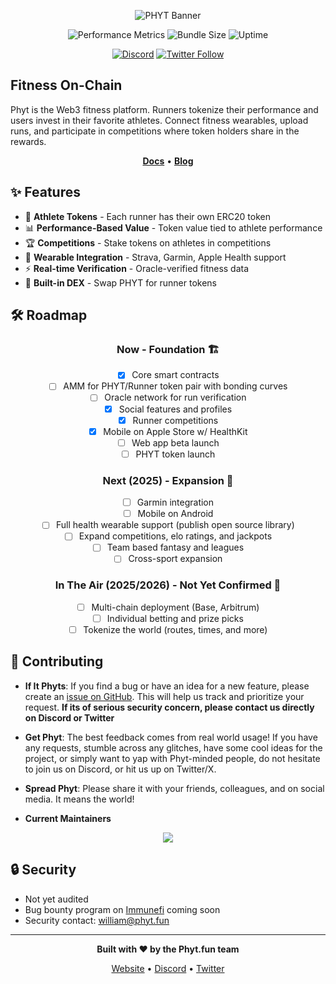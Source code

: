 <div align="center">

![PHYT Banner](https://rsg5uys7zq.ufs.sh/f/AMgtrA9DGKkFdKPR1gckTPlRILfDrtYWge59yzhSjpFisE6v)

<!-- [![TypeScript](https://img.shields.io/badge/TypeScript-5.8-blue?logo=typescript&logoColor=white)](https://www.typescriptlang.org/)
[![Solidity](https://img.shields.io/badge/Solidity-0.8.30-363636?logo=solidity)](https://soliditylang.org/)
[![pnpm](https://img.shields.io/badge/pnpm-10.12.1-F69220?logo=pnpm&logoColor=white)](https://pnpm.io/) -->

<!-- [![Tests](https://github.com/yourusername/phyt/actions/workflows/test.yml/badge.svg)](https://github.com/yourusername/phyt/actions/workflows/test.yml) -->
<!-- [![Coverage](https://codecov.io/gh/yourusername/phyt/branch/main/graph/badge.svg)](https://codecov.io/gh/yourusername/phyt) -->

![Performance Metrics](https://img.shields.io/badge/Lighthouse-100%25-brightgreen?logo=lighthouse)
![Bundle Size](https://img.shields.io/bundlephobia/minzip/@phyt/web?label=bundle%20size)
![Uptime](https://img.shields.io/uptimerobot/ratio/m123456789-abcdef?label=uptime)

[![Discord](https://img.shields.io/discord/123456789?color=7289da&logo=discord&logoColor=white)](https://discord.gg/phyt)
[![Twitter Follow](https://img.shields.io/twitter/follow/phytdotfun?style=social)](https://twitter.com/phytdotfun)

</div>

## Fitness On-Chain

Phyt is the Web3 fitness platform. Runners tokenize their performance and users invest in their favorite athletes. Connect fitness wearables, upload runs, and participate in competitions where token holders share in the rewards.

<div align="center">

**[Docs](https://docs.phyt.fun)** • **[Blog](https://blog.phyt.fun)**

</div>

## ✨ Features

- 🏃 **Athlete Tokens** - Each runner has their own ERC20 token
- 📊 **Performance-Based Value** - Token value tied to athlete performance
- 🏆 **Competitions** - Stake tokens on athletes in competitions
- 📱 **Wearable Integration** - Strava, Garmin, Apple Health support
- ⚡ **Real-time Verification** - Oracle-verified fitness data
- 💱 **Built-in DEX** - Swap PHYT for runner tokens

## 🛠️ Roadmap

<div align="center">

### Now - Foundation 🏗️

- [x] Core smart contracts
- [ ] AMM for PHYT/Runner token pair with bonding curves
- [ ] Oracle network for run verification
- [x] Social features and profiles
- [x] Runner competitions
- [x] Mobile on Apple Store w/ HealthKit
- [ ] Web app beta launch
- [ ] PHYT token launch

### Next (2025) - Expansion 🚀

- [ ] Garmin integration
- [ ] Mobile on Android
- [ ] Full health wearable support (publish open source library)
- [ ] Expand competitions, elo ratings, and jackpots
- [ ] Team based fantasy and leagues
- [ ] Cross-sport expansion

### In The Air (2025/2026) - Not Yet Confirmed 🔮

- [ ] Multi-chain deployment (Base, Arbitrum)
- [ ] Individual betting and prize picks
- [ ] Tokenize the world (routes, times, and more)

</div>

## 🤝 Contributing

- **If It Phyts**: If you find a bug or have an idea for a new feature, please create an [issue on GitHub](https://github.com/PhytDotFun/phyt.fun/issues). This will help us track and prioritize your request. **If its of serious security concern, please contact us directly on Discord or Twitter**

- **Get Phyt**: The best feedback comes from real world usage! If you have any requests, stumble across any glitches, have some cool ideas for the project, or simply want to yap with Phyt-minded people, do not hesitate to join us on Discord, or hit us up on Twitter/X.

- **Spread Phyt**: Please share it with your friends, colleagues, and on social media. It means the world!

- **Current Maintainers**

<div align="center">
  <a href="https://github.com/wkflanders/">
    <img src="https://contrib.rocks/image?repo=wkflanders/raffleleader" />
  </a>
</div>

## 🔒 Security

- Not yet audited
- Bug bounty program on [Immunefi](https://immunefi.com/) coming soon
- Security contact: william@phyt.fun

---

<div align="center">

**Built with ❤️ by the Phyt.fun team**

[Website](https://phyt.fun) • [Discord](https://discord.gg/phyt.fun) • [Twitter](https://twitter.com/phytdotfun)

</div>

